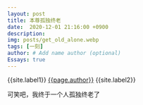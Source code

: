 ```yaml
---
layout: post
title: 本尊孤独终老
date:  2020-12-01 21:16:00 +0900
description: 
img: posts/get_old_alone.webp
tags: [一刻]
author: # Add name author (optional)
Essays: true
---
```

{{site.label1}} <a href="/about">{{page.author}}</a> {{site.label2}}

可笑吧，我终于一个人孤独终老了

